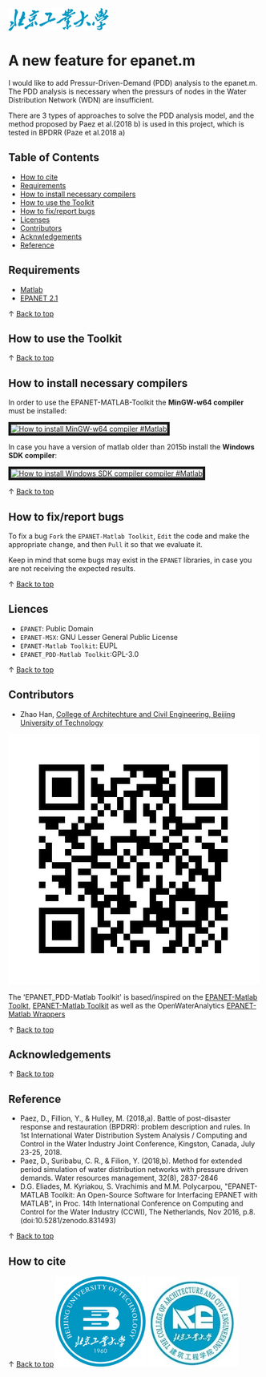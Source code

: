 ![](./BJUT.jpg)

# A new feature for epanet.m
I would like to add Pressur-Driven-Demand (PDD) analysis to the epanet.m. The PDD analysis is necessary when the pressurs of nodes in the Water Distribution Network (WDN) are insufficient.

There are 3 types of approaches to solve the PDD analysis model, and the method proposed by Paez et al.(2018 b) is used in this project, which is tested in BPDRR (Paze et al.2018 a) 

## Table of Contents

- [How to cite](#how-to-cite)
- [Requirements](#requirements)
- [How to install necessary compilers](#How-to-install-necessary-compilers)
- [How to use the Toolkit](#How-to-use-the-Toolkit)
- [How to fix/report bugs](#How-to-fixreport-bugs)
- [Licenses](#Licenses)
- [Contributors](#Contributors)
- [Acknwledgements](#Acknowledgements)
- [Reference](#Reference)

## Requirements 

* [Matlab](http://www.mathworks.com/)
* [EPANET 2.1](https://github.com/OpenWaterAnalytics/epanet) 


&uparrow; [Back to top](#table-of-contents)

## How to use the Toolkit

&uparrow; [Back to top](#table-of-contents)

## How to install necessary compilers 

In order to use the EPANET-MATLAB-Toolkit the <b> MinGW-w64 compiler </b> must be installed: <p>
<a href="http://www.youtube.com/watch?feature=player_embedded&v=R_RABL3_6EY
" target="_blank"><img src="http://img.youtube.com/vi/R_RABL3_6EY/0.jpg" 
alt="How to install MinGW-w64 compiler #Matlab" width="280" height="220" border="5" /></a>

In case you have a version of matlab older than 2015b install the <b> Windows SDK compiler</b>: <p>
<a href="http://www.youtube.com/watch?feature=player_embedded&v=hc3OkDypd24
" target="_blank"><img src="http://img.youtube.com/vi/hc3OkDypd24/0.jpg" 
alt="How to install Windows SDK compiler compiler #Matlab" width="280" height="220" border="5" /></a>

&uparrow; [Back to top](#table-of-contents)

## How to fix/report bugs

To fix a bug `Fork` the `EPANET-Matlab Toolkit`, `Edit` the code and make the appropriate change, and then `Pull` it so that we evaluate it. 

Keep in mind that some bugs may exist in the `EPANET` libraries, in case you are not receiving the expected results.

&uparrow; [Back to top](#table-of-contents)

## Liences
* `EPANET`: Public Domain
* `EPANET-MSX`: GNU Lesser General Public License
* `EPANET-Matlab Toolkit`: EUPL 
* `EPANET_PDD-Matlab Toolkit`:GPL-3.0

&uparrow; [Back to top](#table-of-contents)

## Contributors
* Zhao Han, [College of Architechture and Civil Engineering, Beijing University of Technology](http://bjut.edu.cn/)

![ORCID-QR Code](./ORCID.png)

The 'EPANET_PDD-Matlab Toolkit' is based/inspired on the [EPANET-Matlab Toolkt](https://github.com/KIOS-Research/CCWI2016), [EPANET-Matlab Toolkit](http://www.mathworks.com/matlabcentral/fileexchange/25100-epanet-matlab-toolkit) as well as the OpenWaterAnalytics [EPANET-Matlab Wrappers](https://github.com/OpenWaterAnalytics/epanet-matlab)
 
&uparrow; [Back to top](#table-of-contents)

## Acknowledgements

&uparrow; [Back to top](#table-of-contents)

## Reference

- Paez, D., Fillion, Y., & Hulley, M. (2018,a). Battle of post-disaster response and restauration (BPDRR): problem description and rules. In 1st International Water Distribution System Analysis / Computing and Control in the Water Industry Joint Conference, Kingston, Canada, July 23-25, 2018.
- Paez, D., Suribabu, C. R., & Filion, Y. (2018,b). Method for extended period simulation of water distribution networks with pressure driven demands. Water resources management, 32(8), 2837-2846
- D.G. Eliades, M. Kyriakou, S. Vrachimis and M.M. Polycarpou, "EPANET-MATLAB Toolkit: An Open-Source Software for Interfacing EPANET with MATLAB", in Proc. 14th International Conference on Computing and Control for the Water Industry (CCWI), The Netherlands, Nov 2016, p.8. (doi:10.5281/zenodo.831493)

&uparrow; [Back to top](#table-of-contents)
## How to cite 



&uparrow; [Back to top](#table-of-contents)
![](./BUT.jpg)
![](./CACE.jpg)